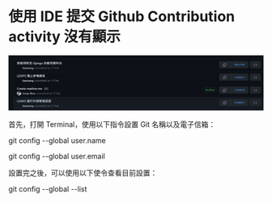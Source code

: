 # 使用 IDE 提交 Github Contribution activity 沒有顯示

<img src="https://github.com/Jump-Bow/github_tutorial/blob/main/vscode_commit_repository_has_no_record/commits.png" width="750">



首先，打開 Terminal，使用以下指令設置 Git 名稱以及電子信箱：


git config --global user.name <username>

git config --global user.email <mailaddress>


設置完之後，可以使用以下使令查看目前設置：

git config --global --list
